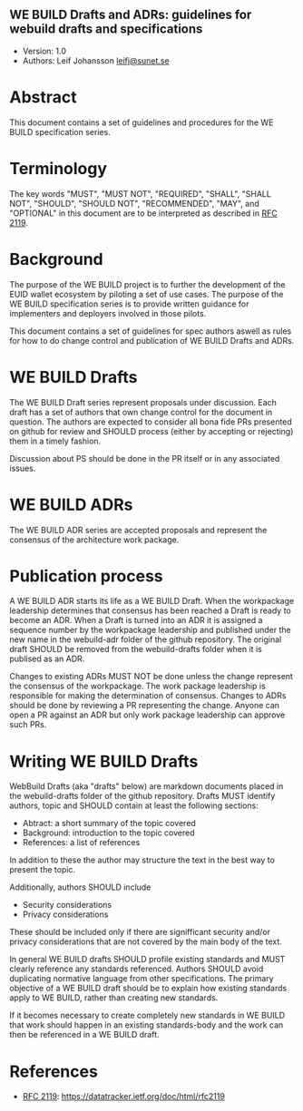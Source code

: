 ## WE BUILD Drafts and ADRs: guidelines for webuild drafts and specifications 

* Version: 1.0
* Authors: Leif Johansson <leifj@sunet.se>

# Abstract

This document contains a set of guidelines and procedures for the WE BUILD specification series.

# Terminology

The key words "MUST", "MUST NOT", "REQUIRED", "SHALL", "SHALL NOT", "SHOULD", "SHOULD NOT", "RECOMMENDED",  "MAY", and "OPTIONAL" in this document are to be interpreted as described in [RFC 2119](#RFC2119).

# Background

The purpose of the WE BUILD project is to further the development of the EUID wallet ecosystem by piloting a set of use cases. The purpose of the WE BUILD specification series is to provide written guidance for implementers and deployers involved in those pilots.

This document contains a set of guidelines for spec authors aswell as rules for how to do change control and publication of WE BUILD Drafts and ADRs. 

# WE BUILD Drafts

The WE BUILD Draft series represent proposals under discussion. Each draft has a set of authors that own change control for the document in question. The authors are expected to consider all bona fide PRs presented on github for review and SHOULD process (either by accepting or rejecting) them in a timely fashion.

Discussion about PS should be done in the PR itself or in any associated issues.

# WE BUILD ADRs

The WE BUILD ADR series are accepted proposals and represent the consensus of the architecture work package.

# Publication process

A WE BUILD ADR starts its life as a WE BUILD Draft. When the workpackage leadership determines that consensus has been reached a Draft is ready to become an ADR. When a Draft is turned into an ADR it is assigned a sequence number by the workpackage leadership and published under the new name in the webuild-adr folder of the github repository. The original draft SHOULD be removed from the webuild-drafts folder when it is publised as an ADR.

Changes to existing ADRs MUST NOT be done unless the change represent the consensus of the workpackage. The work package leadership is responsible for making the determination of consensus. Changes to ADRs should be done by reviewing a PR representing the change. Anyone can open a PR against an ADR but only work package leadership can approve such PRs.

# Writing WE BUILD Drafts

WebBuild Drafts (aka "drafts" below) are markdown documents placed in the webuild-drafts folder of the github repository. Drafts MUST identify authors, topic and SHOULD contain at least the following sections:

* Abtract: a short summary of the topic covered
* Background: introduction to the topic covered
* References: a list of references

In addition to these the author may structure the text in the best way to present the topic. 

Additionally, authors SHOULD include

* Security considerations 
* Privacy considerations

These should be included only if there are signifficant security and/or privacy considerations that are not covered by the main body of the text.

In general WE BUILD drafts SHOULD profile existing standards and MUST clearly reference any standards referenced. Authors SHOULD avoid duplicating normative language from other specifications. The primary objective of a WE BUILD draft should be to explain how existing standards apply to WE BUILD, rather than creating new standards. 

If it becomes necessary to create completely new standards in WE BUILD that work should happen in an existing standards-body and the work can then be referenced in a WE BUILD draft.

# References

* <a href="RFC2119">RFC 2119</a>: https://datatracker.ietf.org/doc/html/rfc2119
